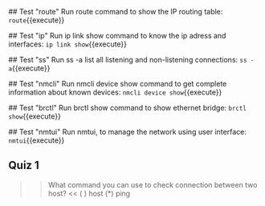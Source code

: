 ## Test "route"
Run route command to show the IP routing table:
`route`{{execute}}

## Test "ip"
Run ip link show command to know the ip adress and interfaces:
`ip link show`{{execute}}

## Test "ss"
Run ss -a list all listening and non-listening connections:
`ss -a`{{execute}}

## Test "nmcli"
Run nmcli device show command to get complete information about known devices:
`nmcli device show`{{execute}}

## Test "brctl"
Run brctl show command to show ethernet bridge:
`brctl show`{{execute}}

## Test "nmtui"
Run nmtui, to manage the network using user interface:
`nmtui`{{execute}}

## Quiz 1
>>What command you can use to check connection between two host? <<
( ) host
(*) ping
<pre>

